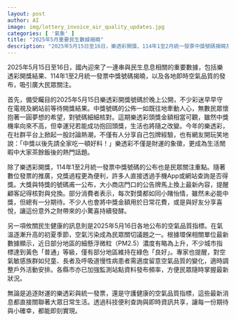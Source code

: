 ```yaml
---
layout: post
author: AI
image: img/lottery_invoice_air_quality_updates.jpg
categories: [ '氣象' ]
title: "2025年5月重要民生數據揭曉"
description: "2025年5月15日至16日，樂透彩開獎、114年1至2月統一發票中獎號碼揭曉及各地即時空氣品質發布，吸引民眾高度關注，帶來財運與生活健康的最新資訊。"
---
```

2025年5月15日至16日，國內迎來了一連串與民生息息相關的重要數據，包括樂透彩開獎結果、114年1至2月統一發票中獎號碼揭曉，以及各地即時空氣品質的發布，吸引廣大民眾關注。

首先，備受矚目的2025年5月15日樂透彩開獎號碼於晚上公開，不少彩迷早早守在電視及網站前等待開獎結果。中獎號碼的公佈一如既往地牽動人心，無數民眾懷抱著一圓夢想的希望，對號碼細細核對。這期樂透彩頭獎金額相當可觀，雖然中獎機率向來不高，但幸運兒若能成功抱回頭獎，生活也將隨之改變。今年的樂透彩，在社群平台上掀起一股討論熱潮，不僅有人分享自己包牌經驗，也有網友開玩笑地說：「中獎以後先請全家吃一頓好料！」樂透彩不僅是財運的象徵，更成為生活閒暇中大家茶餘飯後的熱門話題。

除了樂透彩開獎，114年1至2月統一發票中獎號碼的公布也是民眾關注重點。隨著數位發票的推廣，兌獎過程更為便利，許多人直接透過手機App或網站查詢是否得獎。大獎與特獎的號碼甫一公布，大小商店門口的公告牌馬上換上最新內容，提醒顧客記得核對與兌換。部分消費者表示，每次對獎都如同小賭怡情，雖然未必能中獎，但總有一分期待。不少人也會將中獎金額用於日常花費，或是與好友分享喜悅，讓這份意外之財帶來的小驚喜持續發酵。

另一項攸關民生健康的訊息則是2025年5月16日各地公布的空氣品質指標。在氣溫逐漸升高的初夏季節，空氣污染成為民眾關切議題之一。根據環保相關單位最新數據顯示，近日部分地區的細懸浮微粒（PM2.5）濃度有略為上升，不少城市指標達到黃色「普通」等級，僅有部分地區維持在綠色「良好」。專家也提醒，對空氣敏感族群如兒童、長者及呼吸道慢性病患者需適度留意空氣品質的變化，適時調整戶外活動安排。各縣市亦已加強監測站點資料發布頻率，方便民眾隨時掌握最新狀況。

無論是追逐財運的樂透彩與統一發票，還是守護健康的空氣品質指標，這些最新消息都直接關聯著大眾日常生活。透過科技便利查詢與即時資訊共享，讓每一份期待與小確幸，都能即刻實現。